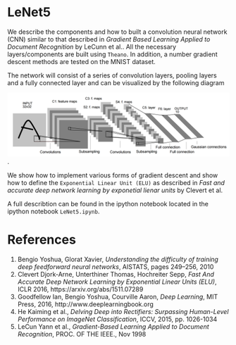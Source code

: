 # LeNet5
We describe the components and how to built a convolution neural network (CNN) similar to that described in <em>Gradient Based Learning Applied to Document Recognition</em> by LeCunn et al.. All the necessary layers/components  are built using `Theano`. In addition, a number gradient descent methods are tested on the MNIST dataset.

The network will consist of a series of convolution layers, pooling layers and a fully connected layer and can be visualized by the following diagram 

![Alt text](https://github.com/LukaszObara/LeNet5/blob/master/images/architec2.png "LeNet5").

We show how to implement various forms of gradient descent and show how to define the `Exponential Linear Unit (ELU)` as described in <em>Fast and accurate deep network learning by exponetial lienar units</em> by Clevert et al. 

A full describtion can be found in the ipython notebook located in the ipython notebook `LeNet5.ipynb`.

# References
<ol>
<li>Bengio Yoshua, Glorat Xavier, <em>Understanding the difficulty of training deep feedforward neural networks</em>, AISTATS, pages 249–256, 2010</li>
<li>Clevert Djork-Arne, Unterthiner Thomas, Hochreiter Sepp, <em>Fast And Accurate Deep Network Learning by Exponential Linear Units (ELU)</em>, ICLR 2016, https://arxiv.org/abs/1511.07289</li>
<li>Goodfellow Ian, Bengio Yoshua, Courville Aaron, <em>Deep Learning</em>, MIT Press, 2016, http://www.deeplearningbook.org</li>
<li>He Kaiming et al., <em>Delving Deep into Rectifiers: Surpassing Human-Level Performance on ImageNet Classification</em>, ICCV, 2015, pp. 1026-1034</li>
<li>LeCun Yann et al., <em>Gradient-Based Learning Applied to Document Recognition</em>, PROC. OF THE IEEE., Nov 1998</li>
</ol>
